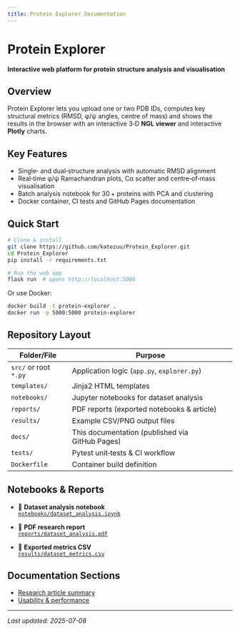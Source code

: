 ```yaml
---
title: Protein Explorer Documentation
---
```


# Protein Explorer

**Interactive web platform for protein structure analysis and visualisation**

## Overview
Protein Explorer lets you upload one or two PDB IDs, computes key structural
metrics (RMSD, φ/ψ angles, centre of mass) and shows the results in the browser
with an interactive 3‑D **NGL viewer** and interactive **Plotly** charts.

## Key Features
- Single‑ and dual‑structure analysis with automatic RMSD alignment
- Real‑time φ/ψ Ramachandran plots, Cα scatter and centre‑of‑mass
  visualisation
- Batch analysis notebook for 30 + proteins with PCA and clustering
- Docker container, CI tests and GitHub Pages documentation

## Quick Start

```bash
# Clone & install
git clone https://github.com/katezuu/Protein_Explorer.git
cd Protein_Explorer
pip install -r requirements.txt

# Run the web app
flask run  # opens http://localhost:5000
```

Or use Docker:

```bash
docker build -t protein-explorer .
docker run -p 5000:5000 protein-explorer
```

## Repository Layout

| Folder/File | Purpose |
|-------------|---------|
| `src/` or root `*.py` | Application logic (`app.py`, `explorer.py`) |
| `templates/` | Jinja2 HTML templates |
| `notebooks/` | Jupyter notebooks for dataset analysis |
| `reports/`   | PDF reports (exported notebooks & article) |
| `results/`   | Example CSV/PNG output files |
| `docs/`      | This documentation (published via GitHub Pages) |
| `tests/`     | Pytest unit‑tests & CI workflow |
| `Dockerfile` | Container build definition |

## Notebooks & Reports

* 📓 **Dataset analysis notebook**  
  [`notebooks/dataset_analysis.ipynb`](../notebooks/dataset_analysis.ipynb)

* 📄 **PDF research report**  
  [`reports/dataset_analysis.pdf`](../reports/dataset_analysis.pdf)

* 💾 **Exported metrics CSV**  
  [`results/dataset_metrics.csv`](../notebooks/results/dataset_metrics.csv)

## Documentation Sections
- [Research article summary](research.md)
- [Usability & performance](usability.md)

---
_Last updated: 2025-07-08_
